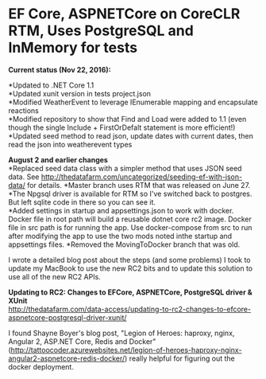 # EF Core, ASPNETCore on CoreCLR RTM, Uses PostgreSQL and InMemory for tests

**Current status (Nov 22, 2016):**

*Updated to .NET Core 1.1  
*Updated xunit version in tests project.json  
*Modified WeatherEvent to leverage IEnumerable mapping and encapsulate reactions  
*Modified repository to show that Find and Load were added to 1.1 (even though the single Include + FirstOrDefalt statement is more efficient!)  
*Updated seed method to read json, update dates with current dates, then read the json into weatherevent types  
  
**August 2 and earlier changes**   
*Replaced seed data class with a simpler method that uses JSON seed data. See http://thedatafarm.com/uncategorized/seeding-ef-with-json-data/ for details.
*Master branch uses RTM that was released on June 27.  
*The Npgsql driver is available for RTM so I've switched back to postgres. But left sqlite code in there so you can see it.  
*Added settings in startup and appsettings.json to work with docker. Docker file in root path will build a reusable dotnet core rc2 image. Docker file in src path is for running the app. Use docker-compose from src to run after modifying the app to use the two mods noted inthe startup and appsettings files.
*Removed the MovingToDocker branch that was old.

I wrote a detailed blog post about the steps (and some problems) I took to update my MacBook to use the new RC2 bits and to update this solution to use all of the new RC2 APIs.  

   **Updating to RC2: Changes to EFCore, ASPNETCore, PostgreSQL driver & XUnit**  
   http://thedatafarm.com/data-access/updating-to-rc2-changes-to-efcore-aspnetcore-postgresql-driver-xunit/

I found Shayne Boyer's blog post, "Legion of Heroes: haproxy, nginx, Angular 2, ASP.NET Core, Redis and Docker" (http://tattoocoder.azurewebsites.net/legion-of-heroes-haproxy-nginx-angular2-aspnetcore-redis-docker/) really helpful for figuring out the docker deployment.


